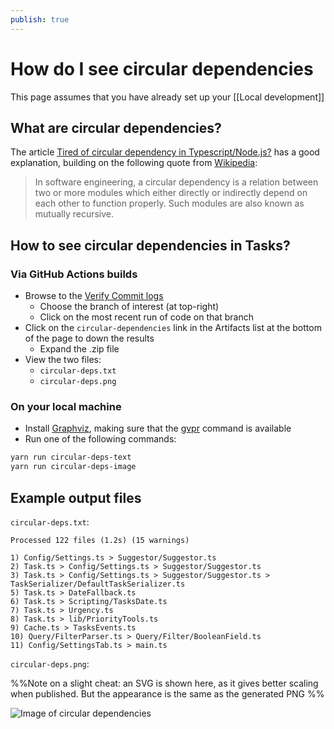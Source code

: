 ```yaml
---
publish: true
---
```


# How do I see circular dependencies

This page assumes that you have already set up your [[Local development]]

## What are circular dependencies?

The article [Tired of circular dependency in Typescript/Node.js?](https://dev.to/tahsinature/tired-of-circular-dependency-in-typescriptnodejs-4i0a) has a good explanation, building on the following quote from [Wikipedia](https://en.wikipedia.org/wiki/Circular_dependency):

> In software engineering, a circular dependency is a relation between two or more modules which either directly or indirectly depend on each other to function properly. Such modules are also known as mutually recursive.

## How to see circular dependencies in Tasks?

### Via GitHub Actions builds

- Browse to the [Verify Commit logs](https://github.com/obsidian-tasks-group/obsidian-tasks/actions/workflows/verify.yml)
  - Choose the branch of interest (at top-right)
  - Click on the most recent run of code on that branch
- Click on the `circular-dependencies` link in the Artifacts list at the bottom of the page to down the results
  - Expand the .zip file
- View the two files:
  - `circular-deps.txt`
  - `circular-deps.png`

### On your local machine

- Install [Graphviz](https://graphviz.org), making sure that the [gvpr](https://graphviz.org/docs/cli/gvpr/) command is available
- Run one of the following commands:

```bash
yarn run circular-deps-text
yarn run circular-deps-image
```

## Example output files

`circular-deps.txt`:

```text
Processed 122 files (1.2s) (15 warnings)

1) Config/Settings.ts > Suggestor/Suggestor.ts
2) Task.ts > Config/Settings.ts > Suggestor/Suggestor.ts
3) Task.ts > Config/Settings.ts > Suggestor/Suggestor.ts > TaskSerializer/DefaultTaskSerializer.ts
5) Task.ts > DateFallback.ts
6) Task.ts > Scripting/TasksDate.ts
7) Task.ts > Urgency.ts
8) Task.ts > lib/PriorityTools.ts
9) Cache.ts > TasksEvents.ts
10) Query/FilterParser.ts > Query/Filter/BooleanField.ts
11) Config/SettingsTab.ts > main.ts
```

`circular-deps.png`:

%%Note on a slight cheat: an SVG is shown here, as it gives better scaling when published.
But the appearance is the same as the generated PNG %%

![Image of circular dependencies](circular-deps.svg)
